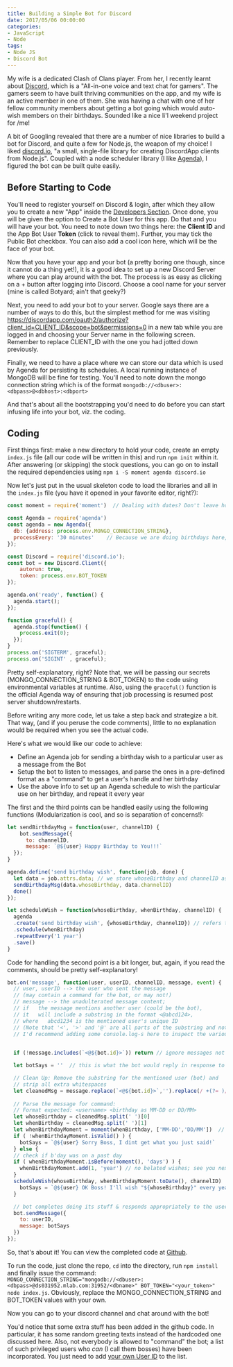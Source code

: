 ```yaml
---
title: Building a Simple Bot for Discord
date: 2017/05/06 00:00:00
categories:
- JavaScript
- Node
tags:
- Node JS
- Discord Bot
---
```


My wife is a dedicated Clash of Clans player. From her, I recently learnt about [Discord](https://discordapp.com/), which is a "All-in-one voice and text chat for gamers". The gamers seem to have built thriving communities on the app, and my wife is an active member in one of them. She was having a chat with one of her fellow community members about getting a bot going which would auto-wish members on their birthdays. Sounded like a nice li'l weekend project for /me!

A bit of Googling revealed that there are a number of nice libraries to build a bot for Discord, and quite a few for Node.js, the weapon of my choice! I liked [discord.io](https://github.com/izy521/discord.io), "a small, single-file library for creating DiscordApp clients from Node.js". Coupled with a node scheduler library (I like [Agenda](https://github.com/rschmukler/agenda)), I figured the bot can be built quite easily.

## Before Starting to Code

You'll need to register yourself on Discord & login, after which they allow you to create a new "App" inside the [Developers Section](https://discordapp.com/developers/applications/me). Once done, you will be given the option to Create a Bot User for this app. Do that and you will have your bot. You need to note down two things here: the **Client ID** and the App Bot User **Token** (click to reveal them). Further, you may tick the Public Bot checkbox. You can also add a cool icon here, which will be the face of your bot.

Now that you have your app and your bot (a pretty boring one though, since it cannot do a thing yet!), it is a good idea to set up a new Discord Server where you can play around with the bot. The process is as easy as clicking on a + button after logging into Discord. Choose a cool name for your server (mine is called Botyard; ain't that geeky?)

Next, you need to add your bot to your server. Google says there are a number of ways to do this, but the simplest method for me was visiting https://discordapp.com/oauth2/authorize?client_id=CLIENT_ID&scope=bot&permissions=0 in a new tab while you are logged in and choosing your Server name in the following screen. Remember to replace CLIENT_ID with the one you had jotted down previously.

Finally, we need to have a place where we can store our data which is used by Agenda for persisting its schedules. A local running instance of MongoDB will be fine for testing. You'll need to note down the mongo connection string which is of the format `mongodb://<dbuser>:<dbpass>@<dbhost>:<dbport>`

And that's about all the bootstrapping you'd need to do before you can start infusing life into your bot, viz. the coding.

## Coding

First things first: make a new directory to hold your code, create an empty `index.js` file (all our code will be written in this) and run `npm init` within it. After answering (or skipping) the stock questions, you can go on to install the required dependencies using `npm i -S moment agenda discord.io`

Now let's just put in the usual skeleton code to load the libraries and all in the `index.js` file (you have it opened in your favorite editor, right?):

```javascript
const moment = require('moment')  // Dealing with dates? Don't leave home without this lib!

const Agenda = require('agenda')
const agenda = new Agenda({
  db: {address: process.env.MONGO_CONNECTION_STRING},
  processEvery: '30 minutes'	// Because we are doing birthdays here, this is kept much higher than the default
});

const Discord = require('discord.io');
const bot = new Discord.Client({
    autorun: true,
    token: process.env.BOT_TOKEN
});

agenda.on('ready', function() {
  agenda.start();
});

function graceful() {
  agenda.stop(function() {
    process.exit(0);
  });
}
process.on('SIGTERM', graceful);
process.on('SIGINT' , graceful);
```

Pretty self-explanatory, right? Note that, we will be passing our secrets (MONGO_CONNECTION_STRING & BOT_TOKEN) to the code using environmental variables at runtime. Also, using the `graceful()` function is the official Agenda way of ensuring that job processing is resumed post server shutdown/restarts.


Before writing any more code, let us take a step back and strategize a bit. That way, (and if you peruse the code comments), little to no explanation would be required when you see the actual code.

Here's what we would like our code to achieve:

* Define an Agenda job for sending a birthday wish to a particular user as a message from the Bot
* Setup the bot to listen to messages, and parse the ones in a pre-defined format as a "command" to get a user's handle and her birthday
* Use the above info to set up an Agenda schedule to wish the particular use on her birthday, and repeat it every year


The first and the third points can be handled easily using the following functions (Modularization is cool, and so is separation of concerns!):

``` javascript
let sendBirthdayMsg = function(user, channelID) {
    bot.sendMessage({
      to: channelID,
      message: `@${user} Happy Birthday to You!!!`
  });
}

agenda.define('send birthday wish', function(job, done) {
  let data = job.attrs.data; // we store whoseBirthday and channelID as properties of the job itself while scheduling it below
  sendBirthdayMsg(data.whoseBirthday, data.channelID)
  done()
});

let scheduleWish = function(whoseBirthday, whenBirthday, channelID) {
  agenda
  .create('send birthday wish', {whoseBirthday, channelID}) // refers to the job named 'send birthday wish' defined above
  .schedule(whenBirthday)
  .repeatEvery('1 year')
  .save()
}
```

Code for handling the second point is a bit longer, but, again, if you read the comments, should be pretty self-explanatory!
~~~ javascript
bot.on('message', function(user, userID, channelID, message, event) {
  // user, userID --> the user who sent the message 
  // (may contain a command for the bot, or may not!)
  // message --> the unadulterated message content; 
  // if   the message mentions another user (could be the bot), 
  // it   will include a substring in the format <@abcd124>, 
  // where   abcd1234 is the mentioned user's unique ID 
  // (Note that '<', '>' and '@' are all parts of the substring and not some placeholders!)
  // I'd recommend adding some console.log-s here to inspect the various parameters passed to this callback
  

  if (!message.includes(`<@${bot.id}>`)) return // ignore messages not aimed at the bot

  let botSays = ''  // this is what the bot would reply in response to a "command"

  // Clean Up: Remove the substring for the mentioned user (bot) and
  // strip all extra whitespaces
  let cleanedMsg = message.replace(`<@${bot.id}>`,'').replace(/ +(?= )/g,'').trim()   
  
  // Parse the message for command:
  // Format expected: <username> <birthday as MM-DD or DD/MM>
  let whoseBirthday = cleanedMsg.split(' ')[0]
  let whenBirthday = cleanedMsg.split(' ')[1]
  let whenBirthdayMoment = moment(whenBirthday, ['MM-DD','DD/MM'])  // p
  if ( !whenBirthdayMoment.isValid() ) {
    botSays = `@${user} Sorry Boss, I dint get what you just said!`
  } else {
  // check if b'day was on a past day
  if ( whenBirthdayMoment.isBefore(moment(), 'days') ) {
    whenBirthdayMoment.add(1, 'year') // no belated wishes; see you next year
  }
  scheduleWish(whoseBirthday, whenBirthdayMoment.toDate(), channelID)
    botSays = `@${user} OK Boss! I'll wish "${whoseBirthday}" every year on ${whenBirthdayMoment.format("Do MMMM")}!`
  }

  // bot completes doing its stuff & responds appropriately to the user issuing the command
  bot.sendMessage({	
    to: userID,
    message: botSays
  }) 
});
~~~


So, that's about it! You can view the completed code at [Github](https://github.com/sayanriju/boteswar).

To run the code, just clone the repo, `cd` into the directory, run `npm install` and finally issue the command: `MONGO_CONNECTION_STRING="mongodb://<dbuser>:<dbpass>@ds031952.mlab.com:31952/<dbname>" BOT_TOKEN="<your_token>" node index.js`. Obviously, replace the MONGO_CONNECTION_STRING and BOT_TOKEN values with your own.

Now you can go to your discord channel and chat around with the bot!

You'd notice that some extra stuff has been added in the github code. In particular, it has some random greeting texts instead of the hardcoded one discussed here. Also, not everybody is allowed to "command" the bot; a list of such privileged users who _can_ (I call them bosses) have been incorporated. You just need to add [your own User ID](https://www.reddit.com/r/discordapp/comments/40zgse/how_do_i_find_my_user_id/)  to the list.
